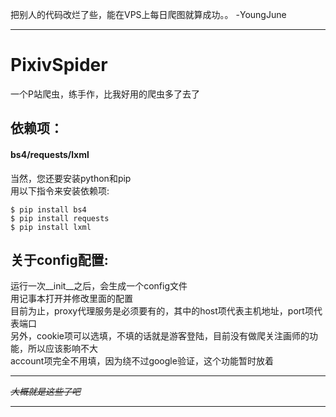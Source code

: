 把别人的代码改烂了些，能在VPS上每日爬图就算成功。。 -YoungJune


-----
# PixivSpider
一个P站爬虫，练手作，比我好用的爬虫多了去了  
## 依赖项：
#### bs4/requests/lxml  
当然，您还要安装python和pip  
用以下指令来安装依赖项:  
```
$ pip install bs4  
$ pip install requests  
$ pip install lxml  
```
## 关于config配置:
运行一次__init__之后，会生成一个config文件  
用记事本打开并修改里面的配置  
目前为止，proxy代理服务是必须要有的，其中的host项代表主机地址，port项代表端口  
另外，cookie项可以选填，不填的话就是游客登陆，目前没有做爬关注画师的功能，所以应该影响不大  
account项完全不用填，因为绕不过google验证，这个功能暂时放着  
***
~~*大概就是这些了吧*~~
***
